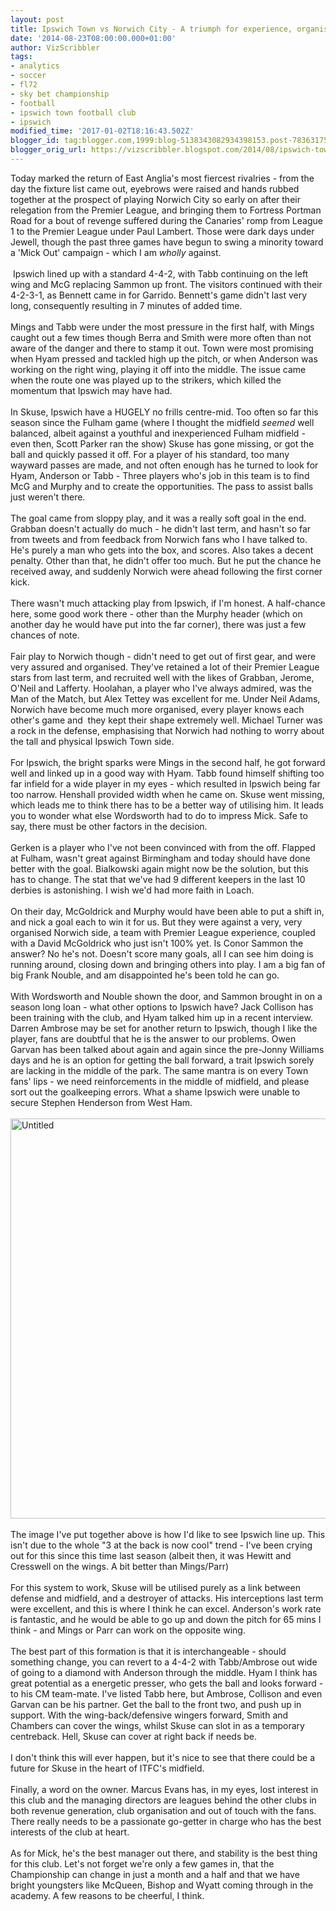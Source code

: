 ```yaml
---
layout: post
title: Ipswich Town vs Norwich City - A triumph for experience, organisation and patience.
date: '2014-08-23T08:00:00.000+01:00'
author: VizScribbler
tags:
- analytics
- soccer
- fl72
- sky bet championship
- football
- ipswich town football club
- ipswich
modified_time: '2017-01-02T18:16:43.502Z'
blogger_id: tag:blogger.com,1999:blog-5138343082934398153.post-7836317568404301069
blogger_orig_url: https://vizscribbler.blogspot.com/2014/08/ipswich-town-vs-norwich-city-triumph.html
---
```


Today marked the return of East Anglia's most fiercest rivalries - from the day the fixture list came out, eyebrows were raised and hands rubbed together at the prospect of playing Norwich City so early on after their relegation from the Premier League, and bringing them to Fortress Portman Road for a bout of revenge suffered during the Canaries' romp from League 1 to the Premier League under Paul Lambert. Those were dark days under Jewell, though the past three games have begun to swing a minority toward a 'Mick Out' campaign - which I am *wholly* against.<br /><br />&nbsp;Ipswich lined up with a standard 4-4-2, with Tabb continuing on the left wing and McG replacing Sammon up front. The visitors continued with their 4-2-3-1, as Bennett came in for Garrido. Bennett's game didn't last very long, consequently resulting in 7 minutes of added time.<br /><br />Mings and Tabb were under the most pressure in the first half, with Mings caught out a few times though Berra and Smith were more often than not aware of the danger and there to stamp it out. Town were most promising when Hyam pressed and tackled high up the pitch, or when Anderson was working on the right wing, playing it off into the middle. The issue came when the route one was played up to the strikers, which killed the momentum that Ipswich may have had.<br /><br />In Skuse, Ipswich have a HUGELY no frills centre-mid. Too often so far this season since the Fulham game (where I thought the midfield *seemed* well balanced, albeit against a youthful and inexperienced Fulham midfield - even then, Scott Parker ran the show) Skuse has gone missing, or got the ball and quickly passed it off. For a player of his standard, too many wayward passes are made, and not often enough has he turned to look for Hyam, Anderson or Tabb - Three players who's job in this team is to find McG and Murphy and to create the opportunities. The pass to assist balls just weren't there.<br /><br />The goal came from sloppy play, and it was a really soft goal in the end. Grabban doesn't actually do much - he didn't last term, and hasn't so far from tweets and from feedback from Norwich fans who I have talked to. He's purely a man who gets into the box, and scores. Also takes a decent penalty. Other than that, he didn't offer too much. But he put the chance he received away, and suddenly Norwich were ahead following the first corner kick.<br /><br />There wasn't much attacking play from Ipswich, if I'm honest. A half-chance here, some good work there - other than the Murphy header (which on another day he would have put into the far corner), there was just a few chances of note.<br /><br />Fair play to Norwich though - didn't need to get out of first gear, and were very assured and organised. They've retained a lot of their Premier League stars from last term, and recruited well with the likes of Grabban, Jerome, O'Neil and Lafferty. Hoolahan, a player who I've always admired, was the Man of the Match, but Alex Tettey was excellent for me. Under Neil Adams, Norwich have become much more organised, every player knows each other's game and&nbsp; they kept their shape extremely well. Michael Turner was a rock in the defense, emphasising that Norwich had nothing to worry about the tall and physical Ipswich Town side.<br /><br />For Ipswich, the bright sparks were Mings in the second half, he got forward well and linked up in a good way with Hyam. Tabb found himself shifting too far infield for a wide player in my eyes - which resulted in Ipswich being far too narrow. Henshall provided width when he came on. Skuse went missing, which leads me to think there has to be a better way of utilising him. It leads you to wonder what else Wordsworth had to do to impress Mick. Safe to say, there must be other factors in the decision.<br /><br />Gerken is a player who I've not been convinced with from the off. Flapped at Fulham, wasn't great against Birmingham and today should have done better with the goal. Bialkowski again might now be the solution, but this has to change. The stat that we've had 9 different keepers in the last 10 derbies is astonishing. I wish we'd had more faith in Loach.<br /><br />On their day, McGoldrick and Murphy would have been able to put a shift in, and nick a goal each to win it for us. But they were against a very, very organised Norwich side, a team with Premier League experience, coupled with a David McGoldrick who just isn't 100% yet. Is Conor Sammon the answer? No he's not. Doesn't score many goals, all I can see him doing is running around, closing down and bringing others into play. I am a big fan of big Frank Nouble, and am disappointed he's been told he can go.<br /><br />With Wordsworth and Nouble shown the door, and Sammon brought in on a season long loan - what other options to Ipswich have? Jack Collison has been training with the club, and Hyam talked him up in a recent interview. Darren Ambrose may be set for another return to Ipswich, though I like the player, fans are doubtful that he is the answer to our problems. Owen Garvan has been talked about again and again since the pre-Jonny Williams days and he is an option for getting the ball forward, a trait Ipswich sorely are lacking in the middle of the park. The same mantra is on every Town fans' lips - we need reinforcements in the middle of midfield, and please sort out the goalkeeping errors. What a shame Ipswich were unable to secure Stephen Henderson from West Ham.<br /><br /><a href="http://marginalscribbler.files.wordpress.com/2014/08/untitled1.png"><img alt="Untitled" class="alignnone size-medium wp-image-104" height="640" src="https://marginalscribbler.files.wordpress.com/2014/08/untitled1.png?" width="520" /></a><br /><br />The image I've put together above is how I'd like to see Ipswich line up. This isn't due to the whole "3 at the back is now cool" trend - I've been crying out for this since this time last season (albeit then, it was Hewitt and Cresswell on the wings. A bit better than Mings/Parr)<br /><br />For this system to work, Skuse will be utilised purely as a link between defense and midfield, and a destroyer of attacks. His interceptions last term were excellent, and this is where I think he can excel. Anderson's work rate is fantastic, and he would be able to go up and down the pitch for 65 mins I think - and Mings or Parr can work on the opposite wing.<br /><br />The best part of this formation is that it is interchangeable - should something change, you can revert to a 4-4-2 with Tabb/Ambrose out wide of going to a diamond with Anderson through the middle. Hyam I think has great potential as a energetic presser, who gets the ball and looks forward - to his CM team-mate. I've listed Tabb here, but Ambrose, Collison and even Garvan can be his partner. Get the ball to the front two, and push up in support. With the wing-back/defensive wingers forward, Smith and Chambers can cover the wings, whilst Skuse can slot in as a temporary centreback. Hell, Skuse can cover at right back if needs be.<br /><br />I don't think this will ever happen, but it's nice to see that there could be a future for Skuse in the heart of ITFC's midfield.<br /><br />Finally, a word on the owner. Marcus Evans has, in my eyes, lost interest in this club and the managing directors are leagues behind the other clubs in both revenue generation, club organisation and out of touch with the fans. There really needs to be a passionate go-getter in charge who has the best interests of the club at heart.<br /><br />As for Mick, he's the best manager out there, and stability is the best thing for this club. Let's not forget we're only a few games in, that the Championship can change in just a month and a half and that we have bright youngsters like McQueen, Bishop and Wyatt coming through in the academy. A few reasons to be cheerful, I think.<br /><br />